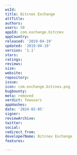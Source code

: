 ```yaml
---
wsId: 
title: Bitcnex Exchange
altTitle: 
authors: 
users: 50
appId: com.exchange.bitcnex
appCountry: 
released: '2019-04-19'
updated: '2019-04-19'
version: '1.1'
stars: 
ratings: 
reviews: 
size: 
website: 
repository: 
issue: 
icon: com.exchange.bitcnex.png
bugbounty: 
meta: removed
verdict: fewusers
appHashes: 
date: '2024-02-05'
signer: 
reviewArchive: 
twitter: 
social: 
redirect_from: 
developerName: Bitcnex Exchange
features: 

---
```


